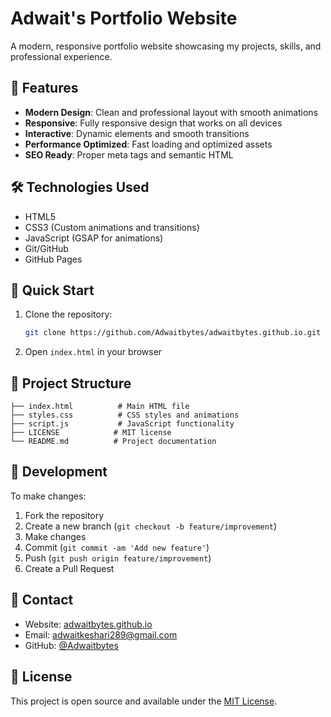 # Adwait's Portfolio Website

A modern, responsive portfolio website showcasing my projects, skills, and professional experience.

## 🌟 Features

- **Modern Design**: Clean and professional layout with smooth animations
- **Responsive**: Fully responsive design that works on all devices
- **Interactive**: Dynamic elements and smooth transitions
- **Performance Optimized**: Fast loading and optimized assets
- **SEO Ready**: Proper meta tags and semantic HTML

## 🛠️ Technologies Used

- HTML5
- CSS3 (Custom animations and transitions)
- JavaScript (GSAP for animations)
- Git/GitHub
- GitHub Pages

## 🚀 Quick Start

1. Clone the repository:
   ```bash
   git clone https://github.com/Adwaitbytes/adwaitbytes.github.io.git
   ```

2. Open `index.html` in your browser

## 📂 Project Structure

```
├── index.html          # Main HTML file
├── styles.css          # CSS styles and animations
├── script.js           # JavaScript functionality
├── LICENSE            # MIT license
└── README.md          # Project documentation
```

## 🔧 Development

To make changes:

1. Fork the repository
2. Create a new branch (`git checkout -b feature/improvement`)
3. Make changes
4. Commit (`git commit -am 'Add new feature'`)
5. Push (`git push origin feature/improvement`)
6. Create a Pull Request

## 📱 Contact

- Website: [adwaitbytes.github.io](https://adwaitbytes.github.io)
- Email: adwaitkeshari289@gmail.com
- GitHub: [@Adwaitbytes](https://github.com/Adwaitbytes)

## 📄 License

This project is open source and available under the [MIT License](LICENSE).
